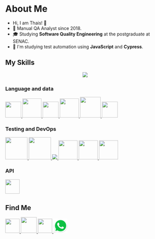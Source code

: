 # About Me

- Hi, I am Thais! 👋
- 💼 Manual QA Analyst since 2018.
- 🎓 Studying **Software Quality Engineering** at the postgraduate at SENAC.
- 🌱 I'm studying test automation using **JavaScript** and **Cypress**.

## My Skills
<p align="center">
  <a href="https://github.com/anuraghazra/github-readme-stats">
    <img src="https://github-readme-stats.vercel.app/api/top-langs/?username=trodriguess&layout=compact&theme=tokyonight" />
  </a>
</p>

### **Language and data**
<p align="left">
<a href="https://devicon.dev/">
    <img height="50" width="50" src="https://cdn.jsdelivr.net/gh/devicons/devicon@latest/icons/javascript/javascript-original.svg" />
  </a>
  <a href="https://devicon.dev/">
    <img height="60" width="60" src="https://cdn.jsdelivr.net/gh/devicons/devicon@latest/icons/html5/html5-original-wordmark.svg" />
  </a>
  <a href="https://devicon.dev/">
    <img height="50" width="50" src="https://cdn.jsdelivr.net/gh/devicons/devicon@latest/icons/csharp/csharp-original.svg" />
  </a>
    <a href="https://devicon.dev/">
    <img height="60" width="60" src="https://cdn.jsdelivr.net/gh/devicons/devicon@latest/icons/css3/css3-original-wordmark.svg" />
  </a>
  <a href="https://devicon.dev/">
    <img height="65" width="65" src="https://cdn.jsdelivr.net/gh/devicons/devicon@latest/icons/java/java-original-wordmark.svg" />
  </a>
    <a href="https://go-skill-icons.vercel.app/">
    <img height="50" width="50" src="https://go-skill-icons.vercel.app/api/icons?i=plsql" />
  </a
</p>

### **Testing and DevOps**
<p align="left">
  <a href="https://devicon.dev/">
    <img height="70" width="70" src="https://cdn.jsdelivr.net/gh/devicons/devicon@latest/icons/cypressio/cypressio-original-wordmark.svg" />
   </a>
  <a href="https://devicon.dev/">
    <img height="70" width="70" src="https://cdn.jsdelivr.net/gh/devicons/devicon@latest/icons/cucumber/cucumber-plain-wordmark.svg" />
   </a>
  <a href="https://skillicons.dev">
    <img src="https://skillicons.dev/icons?i=git,github,gitlab" />
   </a>
  <a href="https://devicon.dev/">
    <img height="60" width="60" src="https://cdn.jsdelivr.net/gh/devicons/devicon@latest/icons/mocha/mocha-original.svg" />
   </a>
  <a href="https://devicon.dev/">
    <img height="60" width="60" src="https://cdn.jsdelivr.net/gh/devicons/devicon@latest/icons/jira/jira-original-wordmark.svg" />
   </a>
  <a href="https://devicon.dev/">
    <img height="60" width="60" src="https://cdn.jsdelivr.net/gh/devicons/devicon@latest/icons/vscode/vscode-original-wordmark.svg" />
  </a>

</p>

### **API**
<p align="left">
  <a href="https://skillicons.dev">
    <img height="45" width="45" src="https://skillicons.dev/icons?i=postman" />
   </a>
</p>

## Find Me
<p align="left">
  <a href="https://discordapp.com/users/thaiss.rodriguess">
    <img height="45" width="45" src="https://skillicons.dev/icons?i=discord">
  </a> 
  <a href = "mailto:thaiss.rodriguess@icloud.com">
    <img height="50" width="50" src="https://cdn0.iconfinder.com/data/icons/apple-apps/100/Apple_Mail-512.png">
  </a>
    <a href="https://www.linkedin.com/in/thaiss-rodriguess/">
      <img height="45" width="45" src="https://go-skill-icons.vercel.app/api/icons?i=linkedin">
    </a>  
   <a href="https://wa.me/5511961775288">
     <img height="45" width="45" src="https://github.com/appicons/Whatsapp/blob/master/icons/whatsapp_194x194.png">
   </a>
  </p>
